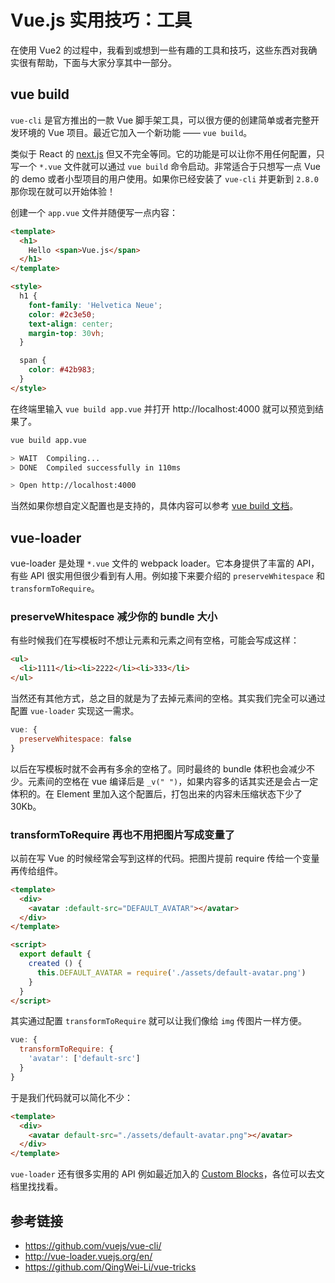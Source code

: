 # Vue.js 实用技巧：工具

在使用 Vue2 的过程中，我看到或想到一些有趣的工具和技巧，这些东西对我确实很有帮助，下面与大家分享其中一部分。

## vue build

`vue-cli` 是官方推出的一款 Vue 脚手架工具，可以很方便的创建简单或者完整开发环境的 Vue 项目。最近它加入一个新功能 —— `vue build`。

类似于 React 的 [next.js](https://github.com/zeit/next.js) 但又不完全等同。它的功能是可以让你不用任何配置，只写一个 `*.vue` 文件就可以通过 `vue build` 命令启动。非常适合于只想写一点 Vue 的 demo 或者小型项目的用户使用。如果你已经安装了 `vue-cli` 并更新到 `2.8.0` 那你现在就可以开始体验！

创建一个 `app.vue` 文件并随便写一点内容：

```html
<template>
  <h1>
    Hello <span>Vue.js</span>
  </h1>
</template>

<style>
  h1 {
    font-family: 'Helvetica Neue';
    color: #2c3e50;
    text-align: center;
    margin-top: 30vh;
  }

  span {
    color: #42b983;
  }
</style>
```

在终端里输入 `vue build app.vue` 并打开 http://localhost:4000 就可以预览到结果了。

```bash
vue build app.vue

> WAIT  Compiling...
> DONE  Compiled successfully in 110ms

> Open http://localhost:4000
```

当然如果你想自定义配置也是支持的，具体内容可以参考 [vue build 文档](https://github.com/vuejs/vue-cli/blob/master/docs/build.md)。

## vue-loader

vue-loader 是处理 `*.vue` 文件的 webpack loader。它本身提供了丰富的 API，有些 API 很实用但很少看到有人用。例如接下来要介绍的 `preserveWhitespace` 和 `transformToRequire`。

### preserveWhitespace 减少你的 bundle 大小

有些时候我们在写模板时不想让元素和元素之间有空格，可能会写成这样：

```html
<ul>
  <li>1111</li><li>2222</li><li>333</li>
</ul>
```

当然还有其他方式，总之目的就是为了去掉元素间的空格。其实我们完全可以通过配置 `vue-loader` 实现这一需求。

```js
vue: {
  preserveWhitespace: false
}
```

以后在写模板时就不会再有多余的空格了。同时最终的 bundle 体积也会减少不少。元素间的空格在 vue 编译后是 `_v(" ")`，如果内容多的话其实还是会占一定体积的。在 Element 里加入这个配置后，打包出来的内容未压缩状态下少了 30Kb。

### transformToRequire 再也不用把图片写成变量了

以前在写 Vue 的时候经常会写到这样的代码。把图片提前 require 传给一个变量再传给组件。

```html
<template>
  <div>
    <avatar :default-src="DEFAULT_AVATAR"></avatar>
  </div>
</template>

<script>
  export default {
    created () {
      this.DEFAULT_AVATAR = require('./assets/default-avatar.png')
    }
  }
</script>
```

其实通过配置 `transformToRequire` 就可以让我们像给 `img` 传图片一样方便。

```js
vue: {
  transformToRequire: {
    'avatar': ['default-src']
  }
}
```

于是我们代码就可以简化不少：

```html
<template>
  <div>
    <avatar default-src="./assets/default-avatar.png"></avatar>
  </div>
</template>
```

`vue-loader` 还有很多实用的 API 例如最近加入的 [Custom Blocks](http://vue-loader.vuejs.org/en/configurations/custom-blocks.html)，各位可以去文档里找找看。



## 参考链接

- https://github.com/vuejs/vue-cli/
- http://vue-loader.vuejs.org/en/
- https://github.com/QingWei-Li/vue-tricks